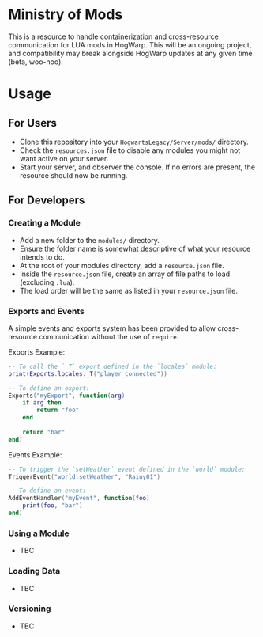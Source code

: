 # Ministry of Mods

This is a resource to handle containerization and cross-resource communication for LUA mods in HogWarp. This will be an ongoing project, and compatibility may break alongside HogWarp updates at any given time (beta, woo-hoo).

# Usage

## For Users

- Clone this repository into your `HogwartsLegacy/Server/mods/` directory.
- Check the `resources.json` file to disable any modules you might not want active on your server.
- Start your server, and observer the console. If no errors are present, the resource should now be running.

## For Developers

### Creating a Module

- Add a new folder to the `modules/` directory.
- Ensure the folder name is somewhat descriptive of what your resource intends to do.
- At the root of your modules directory, add a `resource.json` file.
- Inside the `resource.json` file, create an array of file paths to load (excluding `.lua`).
- The load order will be the same as listed in your `resource.json` file.

### Exports and Events

A simple events and exports system has been provided to allow cross-resource communication without the use of `require`.

Exports Example:
```lua
-- To call the `_T` export defined in the `locales` module:
print(Exports.locales._T("player_connected"))

-- To define an export:
Exports("myExport", function(arg)
    if arg then
        return "foo"
    end
    
    return "bar"
end)
```
Events Example:
```lua
-- To trigger the `setWeather` event defined in the `world` module:
TriggerEvent("world:setWeather", "Rainy01")

-- To define an event:
AddEventHandler("myEvent", function(foo)
    print(foo, "bar")
end)
```

### Using a Module

- TBC

### Loading Data

- TBC

### Versioning

- TBC